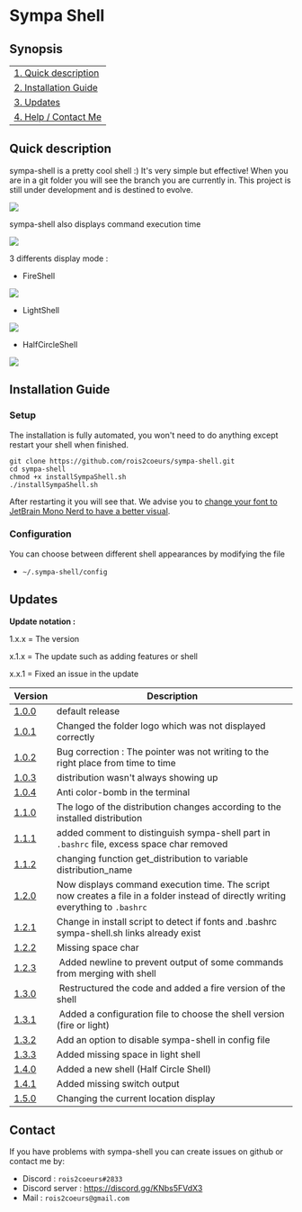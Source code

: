 # Sympa Shell

## Synopsis

|                                              |
| -------------------------------------------- |
| [1. Quick description](#quick-description)   |
| [2. Installation Guide](#installation-guide) |
| [3. Updates](#updates)                       |
| [4. Help / Contact Me](#contact)           |

## Quick description

sympa-shell is a pretty cool shell :) It's very simple but effective! When you are in a git folder you will see the branch you are currently in. This project is still under development and is destined to evolve.

![](https://files.valentinraillard.fr/GitHub/sympa-shell/10.png)

sympa-shell also displays command execution time

![](https://files.valentinraillard.fr/GitHub/sympa-shell/11.png)

3 differents display mode :

- FireShell

![](https://files.valentinraillard.fr/GitHub/sympa-shell/fireShellPreview.png)
- LightShell

![](https://files.valentinraillard.fr/GitHub/sympa-shell/lightShellPreview.png)
- HalfCircleShell

![](https://files.valentinraillard.fr/GitHub/sympa-shell/halfCircleShellPreview.png)

## Installation Guide

### Setup

The installation is fully automated, you won't need to do anything except restart your shell when finished.

```
git clone https://github.com/rois2coeurs/sympa-shell.git
cd sympa-shell
chmod +x installSympaShell.sh
./installSympaShell.sh
```

After restarting it you will see that. We advise you to [change your font to JetBrain Mono Nerd to have a better visual](change-terminal-font.md).

### Configuration

You can choose between different shell appearances by modifying the file
- `~/.sympa-shell/config`

## Updates
**Update notation :**

 1.x.x = The version

 x.1.x = The update such as adding features or shell

 x.x.1 = Fixed an issue in the update
 
| Version | Description |
|-|-|
| [1.0.0](https://github.com/rois2coeurs/sympa-shell/commit/53bcd58b3356cb6a8686dc4af13ade316549eff2) | default release |
| [1.0.1](https://github.com/rois2coeurs/sympa-shell/commit/f33318e26dac9e87d247ab4b2d5aa1ad59b58fda) | Changed the folder logo which was not displayed correctly |
| [1.0.2](https://github.com/rois2coeurs/sympa-shell/commit/ac39ac2967d6aaa819b9f025f31aaf15274ba4c3) | Bug correction : The pointer was not writing to the right place from time to time |
| [1.0.3](https://github.com/rois2coeurs/sympa-shell/commit/9f657128aa861eaad182a552d74695b95f87c2d8) | distribution wasn't always showing up |
| [1.0.4](https://github.com/rois2coeurs/sympa-shell/commit/1322e3f06d07780e0a83f88413ffadefd17a4006) | Anti color-bomb in the terminal |
| [1.1.0](https://github.com/rois2coeurs/sympa-shell/commit/73637ad1fcc5e67860bfcb77f150076624ac4aac) | The logo of the distribution changes according to the installed distribution |
| [1.1.1](https://github.com/rois2coeurs/sympa-shell/commit/ae5163064fd842ba831d7582de689082abe1f0c6) | added comment to distinguish sympa-shell part in `.bashrc` file, excess space char removed |
| [1.1.2](https://github.com/rois2coeurs/sympa-shell/commit/c1f097f43ce27f95a78d74f1f7316e2ec355917e) | changing function get_distribution to variable distribution_name |
| [1.2.0](https://github.com/rois2coeurs/sympa-shell/commit/5931f7895354f20d5cf1f56d09c98dfbd3479698) | Now displays command execution time. The script now creates a file in a folder instead of directly writing everything to `.bashrc` |
| [1.2.1](https://github.com/rois2coeurs/sympa-shell/commit/82fd4794c37781c59e7194609a274b5e9bf26075) | Change in install script to detect if fonts and .bashrc sympa-shell.sh links already exist |
| [1.2.2](https://github.com/rois2coeurs/sympa-shell/commit/a409560b81a015ef044d645980ad3b1df6e54642) | Missing space char |
| [1.2.3](https://github.com/rois2coeurs/sympa-shell/commit/a71be387236d5097fb5acfd70101f5ed10c7e0fe) | Added newline to prevent output of some commands from merging with shell |
| [1.3.0](https://github.com/rois2coeurs/sympa-shell/commit/d189b85eeebe03737faaefbbd5c11f35b4a44f22) | Restructured the code and added a fire version of the shell |
| [1.3.1](https://github.com/rois2coeurs/sympa-shell/commit/21c8bc619bdd76605aca0aa935708d2599a5483b) | Added a configuration file to choose the shell version (fire or light) |
| [1.3.2](https://github.com/rois2coeurs/sympa-shell/commit/cf40d378e735d5d2b05eb4bf6102ba014dadc4d7) | Add an option to disable sympa-shell in config file |
| [1.3.3](https://github.com/rois2coeurs/sympa-shell/commit/bbcfd0653d1e093015965cdf23250e38b406386f) | Added missing space in light shell |
| [1.4.0](https://github.com/rois2coeurs/sympa-shell/commit/2571a46cb153dae2d7f80518fbb38cb4a1a184a4) | Added a new shell (Half Circle Shell) |
| [1.4.1](https://github.com/rois2coeurs/sympa-shell/commit/2af423230188b01a8e5006e6178170503d234bb7) | Added missing switch output |
| [1.5.0](https://github.com/rois2coeurs/sympa-shell/commit/7eaabe959d1d37501a139598b49062ef0325ae23) | Changing the current location display |

## Contact

If you have problems with sympa-shell you can create issues on github or contact me by:
- Discord : `rois2coeurs#2833`
- Discord server : https://discord.gg/KNbs5FVdX3
- Mail : `rois2coeurs@gmail.com`